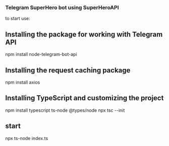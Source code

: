 ### Telegram SuperHero bot using SuperHeroAPI

to start use: 

## Installing the package for working with Telegram API 
npm install node-telegram-bot-api

## Installing the request caching package
npm install axios

## Installing TypeScript and customizing the project
npm install typescript ts-node @types/node
npx tsc --init

## start
npx ts-node index.ts
